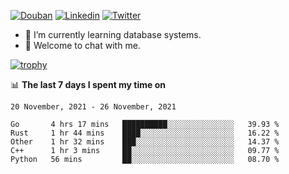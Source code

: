 
<p align="left">
<a href="https://www.douban.com/people/ixxchan"><img src="https://img.shields.io/badge/@ixxchan-007722?style=flat&logo=Douban&logoColor=white" alt="Douban" /></a> 
<a href="https://www.linkedin.com/in/xxchan/?locale=en_US"><img src="https://img.shields.io/badge/@xxchan-0073b1?style=flat&logo=LinkedIn&logoColor=white" alt="Linkedin" /></a> 
<a href="https://twitter.com/yayale_umi"><img src="https://img.shields.io/badge/@yayale__umi-1DA1F2?style=flat&logo=Twitter&logoColor=white" alt="Twitter"/></a>
</p>

- 🌱 I’m currently learning database systems.
- 💬 Welcome to chat with me.


[![trophy](https://github-profile-trophy.vercel.app/?username=xxchan&theme=flat&column=7)](https://github.com/xxchan)


📊 **The last 7 days I spent my time on** 

<!--START_SECTION:waka-->
```text
20 November, 2021 - 26 November, 2021

Go       4 hrs 17 mins   ██████████░░░░░░░░░░░░░░░   39.93 % 
Rust     1 hr 44 mins    ████░░░░░░░░░░░░░░░░░░░░░   16.22 % 
Other    1 hr 32 mins    ███░░░░░░░░░░░░░░░░░░░░░░   14.37 % 
C++      1 hr 3 mins     ██░░░░░░░░░░░░░░░░░░░░░░░   09.77 % 
Python   56 mins         ██░░░░░░░░░░░░░░░░░░░░░░░   08.70 %
```
<!--END_SECTION:waka-->

<!--
**xxchan/xxchan** is a ✨ _special_ ✨ repository because its `README.md` (this file) appears on your GitHub profile.

Here are some ideas to get you started:

- 🔭 I’m currently working on ...
- 🌱 I’m currently learning ...
- 👯 I’m looking to collaborate on ...
- 🤔 I’m looking for help with ...
- 💬 Ask me about ...
- 📫 How to reach me: ...
- 😄 Pronouns: ...
- ⚡ Fun fact: ...
-->
